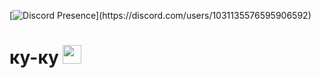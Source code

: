 [![Discord Presence](https://lanyard-profile-readme.vercel.app/api/1031135576595906592?theme=light&bg=809ecf&animated=false&hideDiscrim=true&borderRadius=30px&idleMessage=Probably%20doing%20something%20else...)](https://discord.com/users/1031135576595906592)

<h1>
  ку-ку
  <img src="https://media.giphy.com/media/hvRJCLFzcasrR4ia7z/giphy.gif" width="30px"/>
</h1>

